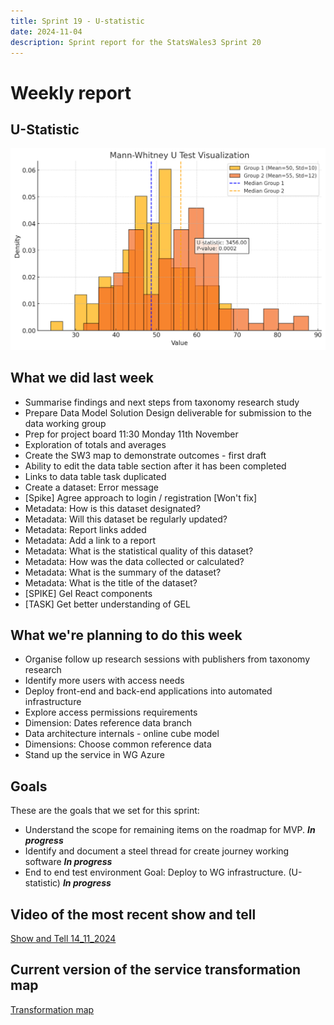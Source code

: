 ```yaml
---
title: Sprint 19 - U-statistic 
date: 2024-11-04
description: Sprint report for the StatsWales3 Sprint 20
---
```


Weekly report
=============

U-Statistic
------------------------------

![U Statistic](UStatisticDiagra.png)

What we did last week
------------------------

- Summarise findings and next steps from taxonomy research study
- Prepare Data Model Solution Design deliverable for submission to the data working group
- Prep for project board 11:30  Monday 11th November
- Exploration of totals and averages
- Create the SW3 map to demonstrate outcomes - first draft
- Ability to edit the data table section after it has been completed
- Links to data table task duplicated
- Create a dataset: Error message
- [Spike] Agree approach to login / registration [Won't fix]
- Metadata: How is this dataset designated?
- Metadata: Will this dataset be regularly updated?
- Metadata: Report links added
- Metadata: Add a link to a report
- Metadata: What is the statistical quality of this dataset?
- Metadata: How was the data collected or calculated?
- Metadata: What is the summary of the dataset?
- Metadata: What is the title of the dataset?
- [SPIKE]  Gel React components
- [TASK] Get better understanding of GEL

What we're planning to do this week
-----------------------------------

- Organise follow up research sessions with publishers from taxonomy research
- Identify more users with access needs
- Deploy front-end and back-end applications into automated infrastructure
- Explore access permissions requirements
- Dimension: Dates reference data branch
- Data architecture internals - online cube model
- Dimensions: Choose common reference data
- Stand up the service in WG Azure

Goals
-----------------------------------

These are the goals that we set for this sprint:
- Understand the scope for remaining items on the roadmap for MVP. <span class="badge bg-info">_**In progress**_</span>
- Identify and document a steel thread for create journey working software <span class="badge bg-info">_**In progress**_</span>
- End to end test environment Goal: Deploy to WG infrastructure. (U-statistic) <span class="badge bg-info">_**In progress**_</span>

Video of the most recent show and tell
--------------------------------------
[Show and Tell 14_11_2024](https://drive.google.com/file/d/18JU6gKGDaFBkK2l1rCvwjJV0aodEnEIU/view?usp=sharing)

Current version of the service transformation map
-------------------------------------------------
[Transformation map](transformationMap.pdf)
